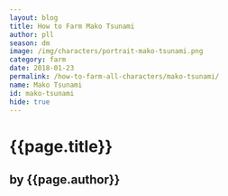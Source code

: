```yaml
---
layout: blog
title: How to Farm Mako Tsunami
author: pll
season: dm
image: /img/characters/portrait-mako-tsunami.png
category: farm
date: 2018-01-23
permalink: /how-to-farm-all-characters/mako-tsunami/
name: Mako Tsunami
id: mako-tsunami
hide: true
---
```


# {{page.title}}
## by {{page.author}}